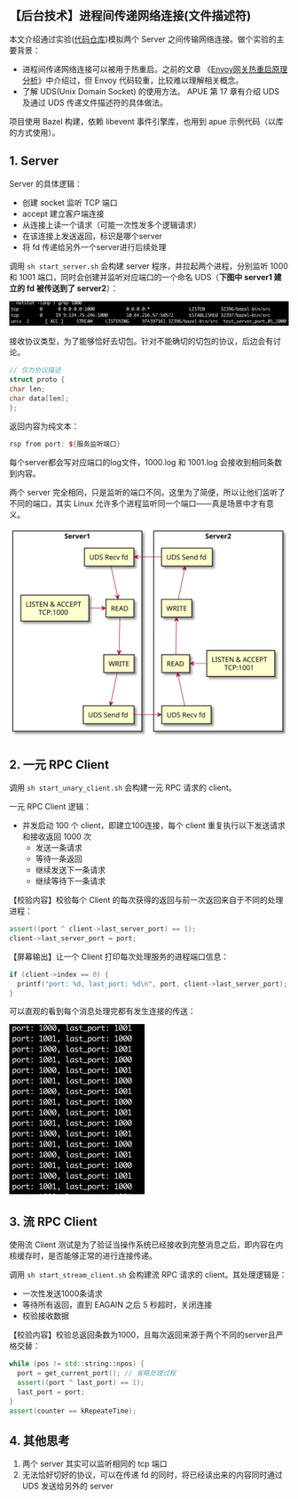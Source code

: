 ## 【后台技术】进程间传递网络连接(文件描述符)

本文介绍通过实验([代码仓库](https://git.woa.com/jasonzxpan/send_recv_fd_server_client))模拟两个 Server 之间传输网络连接。做个实验的主要背景：

- 进程间传递网络连接可以被用于热重启。之前的文章 《[Envoy网关热重启原理分析](https://km.woa.com/group/34294/articles/show/437024)》中介绍过，但 Envoy 代码较重，比较难以理解相关概念。
- 了解 UDS(Unix Domain Socket) 的使用方法。 APUE 第 17 章有介绍 UDS 及通过 UDS 传递文件描述符的具体做法。

项目使用 Bazel 构建，依赖 libevent 事件引擎库，也用到 apue 示例代码（以库的方式使用）。

## 1. Server

Server 的具体逻辑：

- 创建 socket 监听 TCP 端口
- accept 建立客户端连接
- 从连接上读一个请求（可能一次性发多个逻辑请求）
- 在该连接上发送返回，标识是哪个server
- 将 fd 传递给另外一个server进行后续处理

调用 `sh start_server.sh` 会构建 server 程序，并拉起两个进程，分别监听 1000 和 1001 端口，同时会创建并监听对应端口的一个命名 UDS（**下图中 server1 建立的 fd 被传送到了 server2**）：

![](./images/server_listen_port.png)

接收协议类型，为了能够恰好去切包。针对不能确切的切包的协议，后边会有讨论。

```c++
// 仅为协议描述
struct proto {
char len;
char data[len];
};
```

返回内容为纯文本：

```c++
rsp from port: ${服务监听端口}
```

每个server都会写对应端口的log文件，1000.log 和 1001.log 会接收到相同条数到内容。

两个 server 完全相同，只是监听的端口不同。这里为了简便，所以让他们监听了不同的端口，其实 Linux 允许多个进程监听同一个端口——真是场景中才有意义。

![](./images/uds_send_recv_fd.svg)



## 2. 一元 RPC Client

调用 `sh start_unary_client.sh` 会构建一元 RPC 请求的 client。

一元 RPC Client 逻辑：

- 并发启动 100 个 client，即建立100连接，每个 client 重复执行以下发送请求和接收返回 1000 次
  - 发送一条请求
  - 等待一条返回
  - 继续发送下一条请求
  - 继续等待下一条请求


【校验内容】校验每个 Client 的每次获得的返回与前一次返回来自于不同的处理进程：

```c++
assert((port ^ client->last_server_port) == 1);
client->last_server_port = port;
```

【屏幕输出】让一个 Client 打印每次处理服务的进程端口信息：

```c++
if (client->index == 0) {
  printf("port: %d, last_port: %d\n", port, client->last_server_port);
}
```

可以直观的看到每个消息处理完都有发生连接的传送：

<img src="./images/client_print_server_port.png" alt="image-20220524122704451" style="zoom:50%;" />

## 3. 流 RPC Client

使用流 Client 测试是为了验证当操作系统已经接收到完整消息之后，即内容在内核缓存时，是否能够正常的进行连接传递。

调用 `sh start_stream_client.sh` 会构建流 RPC 请求的 client。其处理逻辑是：

- 一次性发送1000条请求
- 等待所有返回，直到 EAGAIN 之后 5 秒超时，关闭连接
- 校验接收数据

【校验内容】校验总返回条数为1000，且每次返回来源于两个不同的server且严格交替：

```c++
while (pos != std::string::npos) {
  port = get_current_port(); // 省略处理过程
  assert((port ^ last_port) == 1);
  last_port = port;
}
assert(counter == kRepeateTime);
```

## 4. 其他思考

1. 两个 server 其实可以监听相同的 tcp 端口
2. 无法恰好切好的协议，可以在传递 fd 的同时，将已经读出来的内容同时通过 UDS 发送给另外的 server